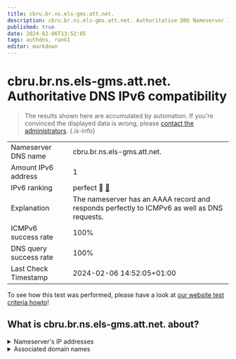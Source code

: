 ```yaml
---
title: cbru.br.ns.els-gms.att.net.
description: cbru.br.ns.els-gms.att.net. Authoritative DNS Nameserver IPv6 compatibility
published: true
date: 2024-02-06T13:52:05
tags: authdns, rank1
editor: markdown
---
```


# cbru.br.ns.els-gms.att.net. Authoritative DNS IPv6 compatibility

> The results shown here are accumulated by automation. If you're convinced the displayed data is wrong, please [contact the administrators](/howto/chat). 
{.is-info}




|   |   |
| - | - |
| Nameserver DNS name | cbru.br.ns.els-gms.att.net.
| Amount IPv6 address | 1
| IPv6 ranking | perfect :1st_place_medal: [🔗](/howto/ranking) |
| Explanation | The nameserver has an AAAA record and responds perfectly to ICMPv6 as well as DNS requests. |
| ICMPv6 success rate | 100%|
| DNS query success rate | 100% |
| Last Check Timestamp | 2024-02-06 14:52:05+01:00 |

To see how this test was performed, please have a look at [our website test criteria howto](/howto/testcriteria/authdns)!


## What is cbru.br.ns.els-gms.att.net. about?




<details>
<summary>Nameserver's IP addresses</summary>

2001:1890:1ff:9f0:68:94:156:132

</details>



<details>
<summary>Associated domain names</summary>

www.merck.com

www.msd.com

</details>
